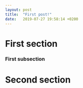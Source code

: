 ```yaml
---
layout: post
title:  "First post!"
date:   2019-07-27 19:58:14 +0200
---
```


# First section

### First subsection

# Second section
